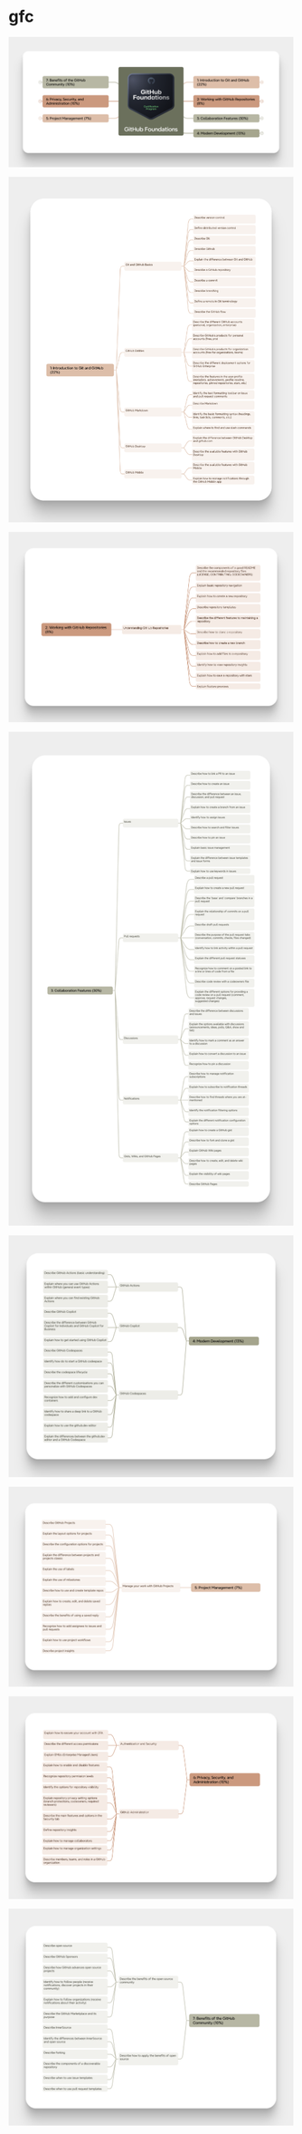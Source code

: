 # gfc

![](https://github.com/rajeshps07/gfc/blob/main/Exam%20Domains_GitHub%20Foundations.png "")

![](https://github.com/rajeshps07/gfc/blob/main/Exam%20Domains_1%20Introduction%20to%20Git%20and%20GitHub%20(22%25).png "Git & GitHub")

![](https://github.com/rajeshps07/gfc/blob/main/Exam%20Domains_2%20Working%20with%20GitHub%20Repositories%20(8%25).png "")

![](https://github.com/rajeshps07/gfc/blob/main/Exam%20Domains_3%20Collaboration%20Features%20(30%25).png "")

![](https://github.com/rajeshps07/gfc/blob/main/Exam%20Domains_4%20Modern%20Development%20(13%25).png "")

![](https://github.com/rajeshps07/gfc/blob/main/Exam%20Domains_5%20Project%20Management%20(7%25).png "")

![](https://github.com/rajeshps07/gfc/blob/main/Exam%20Domains_6%20Privacy%2C%20Security%2C%20and%20Administration%20(10%25).png "")

![](https://github.com/rajeshps07/gfc/blob/main/Exam%20Domains_7%20Benefits%20of%20the%20GitHub%20Community%20(10%25).png "")
